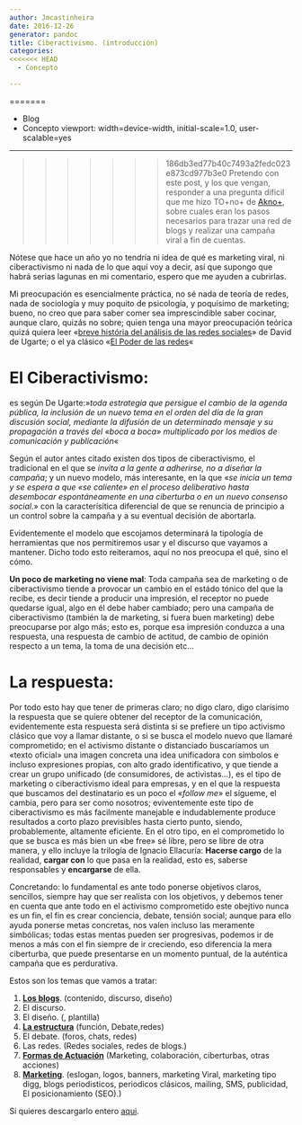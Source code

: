 ```yaml
---
author: Jmcastinheira
date: 2016-12-26
generator: pandoc
title: Ciberactivismo. (introducción)
categories:
<<<<<<< HEAD
  - Concepto

---
```




=======
  - Blog
- Concepto
viewport: width=device-width, initial-scale=1.0, user-scalable=yes
---

>>>>>>> 186db3ed77b40c7493a2fedc023e873cd977b3e0
Pretendo con este post, y los que vengan, responder a una pregunta
dificil que me hizo TO+no+ de
[Akno+](http://acanomas.bligoo.com/content), sobre cuales eran los pasos
necesarios para trazar una red de blogs y realizar una campaña viral a
fin de cuentas.

Nótese que hace un año yo no tendría ni idea de qué es marketing viral,
ni ciberactivismo ni nada de lo que aquí voy a decir, así que supongo
que habrá serias lagunas en mi comentario, espero que me ayuden a
cubrirlas.

Mi preocupación es esencialmente práctica, no sé nada de teoría de
redes, nada de sociología y muy poquito de psicología, y poquísimo de
marketing; bueno, no creo que para saber comer sea imprescindible saber
cocinar, aunque claro, quizás no sobre; quien tenga una mayor
preocupación teórica quizá quiera leer «[breve história del análisis de
las redes
sociales](http://www.deugarte.com/gomi/historia_del_analisis_de_redes_sociales.pdf)»
de David de Ugarte; o el ya clásico «[El Poder de las
redes](http://www.deugarte.com/manual-ilustrado-para-ciberactivistas)«

# El Ciberactivismo:

es según De Ugarte:»*toda estrategia que persigue
el cambio de la agenda pública, la inclusión de un nuevo tema en el
orden del día de la gran discusión social, mediante la difusión de un
determinado mensaje y su propagación a través del «boca a boca»
multiplicado por los medios de comunicación y publicación*«

Según el autor antes citado existen dos tipos de ciberactivismo, el
tradicional en el que se *invita a la gente a adherirse, no a diseñar la
campaña*; y un nuevo modelo, más interesante, en la que «*se inicia un
tema y se espera a que «se caliente» en el proceso deliberativo hasta
desembocar espontáneamente en una ciberturba o en un nuevo consenso
social.*» con la caracterísitica diferencial de que se renuncia de
principio a un control sobre la campaña y a su eventual decisión de
abortarla.

Evidentemente el modelo que escojamos determinará la tipología de
herramientas que nos permitiremos usar y el discurso que vayamos a
mantener. Dicho todo esto reiteramos, aquí no nos preocupa el qué, sino
el cómo.

**Un poco de marketing no viene mal**: Toda campaña sea de marketing o
de ciberactivismo tiende a provocar un cambio en el estádo tónico del
que la recibe, es decir tiende a producir una impresión, el receptor no
puede quedarse igual, algo en él debe haber cambiado; pero una campaña
de ciberactivismo (también la de marketing, si fuera buen marketing)
debe preocuparse por algo más; esto es, porque esa impresión conduzca a
una respuesta, una respuesta de cambio de actitud, de cambio de opinión
respecto a un tema, la toma de una decisión etc...

# La respuesta:

Por todo esto hay que tener de primeras claro; no digo claro, digo
clarísimo la respuesta que se quiere obtener del receptor de la
comunicación, evidentemente esta respuesta será distinta si se prefiere
un tipo activismo clásico que voy a llamar distante, o si se busca el
modelo nuevo que llamaré comprometido; en el activismo distante o
distanciado buscaríamos un «texto oficial» una imagen concreta una idea
unificadora con simbolos e incluso expresiones propias, con alto grado
identificativo, y que tiende a crear un grupo unificado (de
consumidores, de activistas...), es el tipo de marketing o
ciberactivismo ideal para empresas, y en el que la respuesta que
buscamos del destinatario es un poco el «*follow me*» el sígueme, el
cambia, pero para ser como nosotros; eviventemente este tipo de
ciberactivismo es más facilmente manejable e indudablemente produce
resultados a corto plazo previsibles hasta cierto punto, siendo,
probablemente, altamente eficiente. En el otro tipo, en el comprometido
lo que se busca es más bien un «be free» sé libre, pero se libre de otra
manera, y ello incluye la trilogía de Ignacio Ellacuría: **Hacerse
cargo** de la realidad, **cargar con** lo que pasa en la realidad, esto
es, saberse responsables y **encargarse** de ella.

Concretando: lo fundamental es ante todo ponerse objetivos claros,
sencillos, siempre hay que ser realista con los objetivos, y debemos
tener en cuenta que ante todo en el activismo comprometido este obejtivo
nunca es un fin, el fin es crear conciencia, debate, tensión social;
aunque para ello ayuda ponerse metas concretas, nos valen incluso las
meramente simbólicas; todas estas mentas pueden ser progresivas, podemos
ir de menos a más con el fin siempre de ir creciendo, eso diferencia la
mera ciberturba, que puede presentarse en un momento puntual, de la
auténtica campaña que es perdurativa.

Estos son los temas que vamos a tratar:

1.  [**Los blogs**](http://entelequia.bligoo.com/content/view/167332/Herramientas_del_ciberactivista_Primera_parte_Los_Blogs.html).
    (contenido, discurso, diseño)
2.  El discurso.
3.  El diseño. (, plantilla)
4.  [**La estructura**](http://entelequia.bligoo.com/content/view/169356/Herramientas_del_ciberactivista_II_La_estructura.html)
    (función, Debate,redes)
5.  El debate. (foros, chats, redes)
6.  Las redes. (Redes sociales, redes de blogs.)
7.  [**Formas de Actuación**](http://entelequia.bligoo.com/content/view/176816/Herramientas_del_ciberactivista_III_Formas_de_participacion.html)
    (Marketing, colaboración, ciberturbas, otras acciones)
8.  [**Marketing**](http://entelequia.bligoo.com/content/view/193482/Herramientas_de_Marketing_y_ciberactivismo_IV.html).
    (eslogan, logos, banners, marketing Viral, marketing tipo digg, blogs periodisticos, periodicos clásicos, mailing, SMS, publicidad, El posicionamiento (SEO).)

Si quieres descargarlo entero [aqui](http://writer.zoho.com/public/auluses/Ciberactivismo/script).
